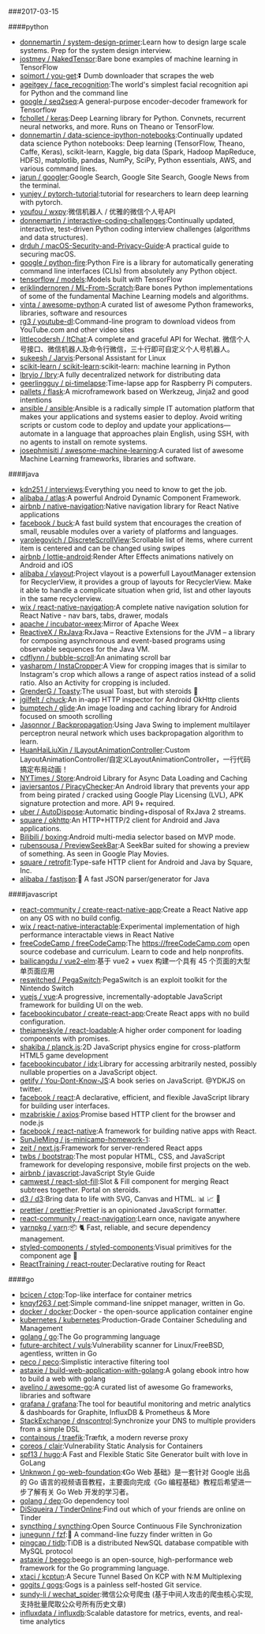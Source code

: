 ###2017-03-15

####python
* [donnemartin / system-design-primer](https://github.com/donnemartin/system-design-primer):Learn how to design large scale systems. Prep for the system design interview.
* [jostmey / NakedTensor](https://github.com/jostmey/NakedTensor):Bare bone examples of machine learning in TensorFlow
* [soimort / you-get](https://github.com/soimort/you-get):⏬ Dumb downloader that scrapes the web
* [ageitgey / face_recognition](https://github.com/ageitgey/face_recognition):The world's simplest facial recognition api for Python and the command line
* [google / seq2seq](https://github.com/google/seq2seq):A general-purpose encoder-decoder framework for Tensorflow
* [fchollet / keras](https://github.com/fchollet/keras):Deep Learning library for Python. Convnets, recurrent neural networks, and more. Runs on Theano or TensorFlow.
* [donnemartin / data-science-ipython-notebooks](https://github.com/donnemartin/data-science-ipython-notebooks):Continually updated data science Python notebooks: Deep learning (TensorFlow, Theano, Caffe, Keras), scikit-learn, Kaggle, big data (Spark, Hadoop MapReduce, HDFS), matplotlib, pandas, NumPy, SciPy, Python essentials, AWS, and various command lines.
* [jarun / googler](https://github.com/jarun/googler):Google Search, Google Site Search, Google News from the terminal.
* [yunjey / pytorch-tutorial](https://github.com/yunjey/pytorch-tutorial):tutorial for researchers to learn deep learning with pytorch.
* [youfou / wxpy](https://github.com/youfou/wxpy):微信机器人 / 优雅的微信个人号API
* [donnemartin / interactive-coding-challenges](https://github.com/donnemartin/interactive-coding-challenges):Continually updated, interactive, test-driven Python coding interview challenges (algorithms and data structures).
* [drduh / macOS-Security-and-Privacy-Guide](https://github.com/drduh/macOS-Security-and-Privacy-Guide):A practical guide to securing macOS.
* [google / python-fire](https://github.com/google/python-fire):Python Fire is a library for automatically generating command line interfaces (CLIs) from absolutely any Python object.
* [tensorflow / models](https://github.com/tensorflow/models):Models built with TensorFlow
* [eriklindernoren / ML-From-Scratch](https://github.com/eriklindernoren/ML-From-Scratch):Bare bones Python implementations of some of the fundamental Machine Learning models and algorithms.
* [vinta / awesome-python](https://github.com/vinta/awesome-python):A curated list of awesome Python frameworks, libraries, software and resources
* [rg3 / youtube-dl](https://github.com/rg3/youtube-dl):Command-line program to download videos from YouTube.com and other video sites
* [littlecodersh / ItChat](https://github.com/littlecodersh/ItChat):A complete and graceful API for Wechat. 微信个人号接口、微信机器人及命令行微信，三十行即可自定义个人号机器人。
* [sukeesh / Jarvis](https://github.com/sukeesh/Jarvis):Personal Assistant for Linux
* [scikit-learn / scikit-learn](https://github.com/scikit-learn/scikit-learn):scikit-learn: machine learning in Python
* [lbryio / lbry](https://github.com/lbryio/lbry):A fully decentralized network for distributing data
* [geerlingguy / pi-timelapse](https://github.com/geerlingguy/pi-timelapse):Time-lapse app for Raspberry Pi computers.
* [pallets / flask](https://github.com/pallets/flask):A microframework based on Werkzeug, Jinja2 and good intentions
* [ansible / ansible](https://github.com/ansible/ansible):Ansible is a radically simple IT automation platform that makes your applications and systems easier to deploy. Avoid writing scripts or custom code to deploy and update your applications— automate in a language that approaches plain English, using SSH, with no agents to install on remote systems.
* [josephmisiti / awesome-machine-learning](https://github.com/josephmisiti/awesome-machine-learning):A curated list of awesome Machine Learning frameworks, libraries and software.

####java
* [kdn251 / interviews](https://github.com/kdn251/interviews):Everything you need to know to get the job.
* [alibaba / atlas](https://github.com/alibaba/atlas):A powerful Android Dynamic Component Framework.
* [airbnb / native-navigation](https://github.com/airbnb/native-navigation):Native navigation library for React Native applications
* [facebook / buck](https://github.com/facebook/buck):A fast build system that encourages the creation of small, reusable modules over a variety of platforms and languages.
* [yarolegovich / DiscreteScrollView](https://github.com/yarolegovich/DiscreteScrollView):Scrollable list of items, where current item is centered and can be changed using swipes
* [airbnb / lottie-android](https://github.com/airbnb/lottie-android):Render After Effects animations natively on Android and iOS
* [alibaba / vlayout](https://github.com/alibaba/vlayout):Project vlayout is a powerfull LayoutManager extension for RecyclerView, it provides a group of layouts for RecyclerView. Make it able to handle a complicate situation when grid, list and other layouts in the same recyclerview.
* [wix / react-native-navigation](https://github.com/wix/react-native-navigation):A complete native navigation solution for React Native - nav bars, tabs, drawer, modals
* [apache / incubator-weex](https://github.com/apache/incubator-weex):Mirror of Apache Weex
* [ReactiveX / RxJava](https://github.com/ReactiveX/RxJava):RxJava – Reactive Extensions for the JVM – a library for composing asynchronous and event-based programs using observable sequences for the Java VM.
* [cdflynn / bubble-scroll](https://github.com/cdflynn/bubble-scroll):An animating scroll bar
* [yasharpm / InstaCropper](https://github.com/yasharpm/InstaCropper):A View for cropping images that is similar to Instagram's crop which allows a range of aspect ratios instead of a solid ratio. Also an Activity for cropping is included.
* [GrenderG / Toasty](https://github.com/GrenderG/Toasty):The usual Toast, but with steroids 💪
* [jgilfelt / chuck](https://github.com/jgilfelt/chuck):An in-app HTTP inspector for Android OkHttp clients
* [bumptech / glide](https://github.com/bumptech/glide):An image loading and caching library for Android focused on smooth scrolling
* [Jasonnor / Backpropagation](https://github.com/Jasonnor/Backpropagation):Using Java Swing to implement multilayer perceptron neural network which uses backpropagation algorithm to learn.
* [HuanHaiLiuXin / ILayoutAnimationController](https://github.com/HuanHaiLiuXin/ILayoutAnimationController):Custom LayoutAnimationController/自定义LayoutAnimationController，一行代码搞定布局动画！
* [NYTimes / Store](https://github.com/NYTimes/Store):Android Library for Async Data Loading and Caching
* [javiersantos / PiracyChecker](https://github.com/javiersantos/PiracyChecker):An Android library that prevents your app from being pirated / cracked using Google Play Licensing (LVL), APK signature protection and more. API 9+ required.
* [uber / AutoDispose](https://github.com/uber/AutoDispose):Automatic binding+disposal of RxJava 2 streams.
* [square / okhttp](https://github.com/square/okhttp):An HTTP+HTTP/2 client for Android and Java applications.
* [Bilibili / boxing](https://github.com/Bilibili/boxing):Android multi-media selector based on MVP mode.
* [rubensousa / PreviewSeekBar](https://github.com/rubensousa/PreviewSeekBar):A SeekBar suited for showing a preview of something. As seen in Google Play Movies.
* [square / retrofit](https://github.com/square/retrofit):Type-safe HTTP client for Android and Java by Square, Inc.
* [alibaba / fastjson](https://github.com/alibaba/fastjson):🚄 A fast JSON parser/generator for Java

####javascript
* [react-community / create-react-native-app](https://github.com/react-community/create-react-native-app):Create a React Native app on any OS with no build config.
* [wix / react-native-interactable](https://github.com/wix/react-native-interactable):Experimental implementation of high performance interactable views in React Native
* [freeCodeCamp / freeCodeCamp](https://github.com/freeCodeCamp/freeCodeCamp):The https://freeCodeCamp.com open source codebase and curriculum. Learn to code and help nonprofits.
* [bailicangdu / vue2-elm](https://github.com/bailicangdu/vue2-elm):基于 vue2 + vuex 构建一个具有 45 个页面的大型单页面应用
* [reswitched / PegaSwitch](https://github.com/reswitched/PegaSwitch):PegaSwitch is an exploit toolkit for the Nintendo Switch
* [vuejs / vue](https://github.com/vuejs/vue):A progressive, incrementally-adoptable JavaScript framework for building UI on the web.
* [facebookincubator / create-react-app](https://github.com/facebookincubator/create-react-app):Create React apps with no build configuration.
* [thejameskyle / react-loadable](https://github.com/thejameskyle/react-loadable):A higher order component for loading components with promises.
* [shakiba / planck.js](https://github.com/shakiba/planck.js):2D JavaScript physics engine for cross-platform HTML5 game development
* [facebookincubator / idx](https://github.com/facebookincubator/idx):Library for accessing arbitrarily nested, possibly nullable properties on a JavaScript object.
* [getify / You-Dont-Know-JS](https://github.com/getify/You-Dont-Know-JS):A book series on JavaScript. @YDKJS on twitter.
* [facebook / react](https://github.com/facebook/react):A declarative, efficient, and flexible JavaScript library for building user interfaces.
* [mzabriskie / axios](https://github.com/mzabriskie/axios):Promise based HTTP client for the browser and node.js
* [facebook / react-native](https://github.com/facebook/react-native):A framework for building native apps with React.
* [SunJieMing / js-minicamp-homework-1](https://github.com/SunJieMing/js-minicamp-homework-1):
* [zeit / next.js](https://github.com/zeit/next.js):Framework for server-rendered React apps
* [twbs / bootstrap](https://github.com/twbs/bootstrap):The most popular HTML, CSS, and JavaScript framework for developing responsive, mobile first projects on the web.
* [airbnb / javascript](https://github.com/airbnb/javascript):JavaScript Style Guide
* [camwest / react-slot-fill](https://github.com/camwest/react-slot-fill):Slot & Fill component for merging React subtrees together. Portal on steroids.
* [d3 / d3](https://github.com/d3/d3):Bring data to life with SVG, Canvas and HTML. 📊 📈 🎉
* [prettier / prettier](https://github.com/prettier/prettier):Prettier is an opinionated JavaScript formatter.
* [react-community / react-navigation](https://github.com/react-community/react-navigation):Learn once, navigate anywhere
* [yarnpkg / yarn](https://github.com/yarnpkg/yarn):📦 🐈 Fast, reliable, and secure dependency management.
* [styled-components / styled-components](https://github.com/styled-components/styled-components):Visual primitives for the component age 💅
* [ReactTraining / react-router](https://github.com/ReactTraining/react-router):Declarative routing for React

####go
* [bcicen / ctop](https://github.com/bcicen/ctop):Top-like interface for container metrics
* [knqyf263 / pet](https://github.com/knqyf263/pet):Simple command-line snippet manager, written in Go.
* [docker / docker](https://github.com/docker/docker):Docker - the open-source application container engine
* [kubernetes / kubernetes](https://github.com/kubernetes/kubernetes):Production-Grade Container Scheduling and Management
* [golang / go](https://github.com/golang/go):The Go programming language
* [future-architect / vuls](https://github.com/future-architect/vuls):Vulnerability scanner for Linux/FreeBSD, agentless, written in Go
* [peco / peco](https://github.com/peco/peco):Simplistic interactive filtering tool
* [astaxie / build-web-application-with-golang](https://github.com/astaxie/build-web-application-with-golang):A golang ebook intro how to build a web with golang
* [avelino / awesome-go](https://github.com/avelino/awesome-go):A curated list of awesome Go frameworks, libraries and software
* [grafana / grafana](https://github.com/grafana/grafana):The tool for beautiful monitoring and metric analytics & dashboards for Graphite, InfluxDB & Prometheus & More
* [StackExchange / dnscontrol](https://github.com/StackExchange/dnscontrol):Synchronize your DNS to multiple providers from a simple DSL
* [containous / traefik](https://github.com/containous/traefik):Træfɪk, a modern reverse proxy
* [coreos / clair](https://github.com/coreos/clair):Vulnerability Static Analysis for Containers
* [spf13 / hugo](https://github.com/spf13/hugo):A Fast and Flexible Static Site Generator built with love in GoLang
* [Unknwon / go-web-foundation](https://github.com/Unknwon/go-web-foundation):《Go Web 基础》是一套针对 Google 出品的 Go 语言的视频语音教程，主要面向完成《Go 编程基础》教程后希望进一步了解有关 Go Web 开发的学习者。
* [golang / dep](https://github.com/golang/dep):Go dependency tool
* [DiSiqueira / TinderOnline](https://github.com/DiSiqueira/TinderOnline):Find out which of your friends are online on Tinder
* [syncthing / syncthing](https://github.com/syncthing/syncthing):Open Source Continuous File Synchronization
* [junegunn / fzf](https://github.com/junegunn/fzf):🌸 A command-line fuzzy finder written in Go
* [pingcap / tidb](https://github.com/pingcap/tidb):TiDB is a distributed NewSQL database compatible with MySQL protocol
* [astaxie / beego](https://github.com/astaxie/beego):beego is an open-source, high-performance web framework for the Go programming language.
* [xtaci / kcptun](https://github.com/xtaci/kcptun):A Secure Tunnel Based On KCP with N:M Multiplexing
* [gogits / gogs](https://github.com/gogits/gogs):Gogs is a painless self-hosted Git service.
* [sundy-li / wechat_spider](https://github.com/sundy-li/wechat_spider):微信公众号爬虫 (基于中间人攻击的爬虫核心实现,支持批量爬取公众号所有历史文章)
* [influxdata / influxdb](https://github.com/influxdata/influxdb):Scalable datastore for metrics, events, and real-time analytics

